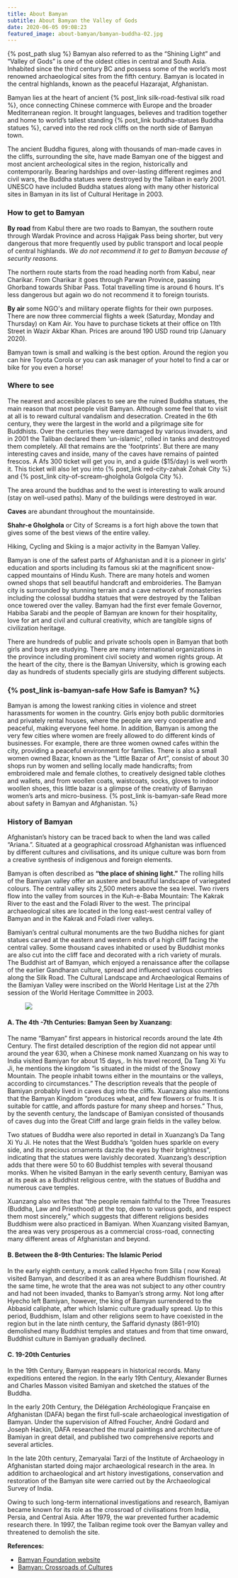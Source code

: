 ```yaml
---
title: About Bamyan
subtitle: About Bamyan the Valley of Gods
date: 2020-06-05 09:08:23
featured_image: about-bamyan/bamyan-buddha-02.jpg
---
```

{% post_path slug %}
Bamyan also referred to as the “Shining Light” and “Valley of Gods” is one of the oldest cities in central and South Asia. Inhabited since the third century BC and possess some of the world’s most renowned archaeological sites from the fifth century. Bamyan is located in the central highlands, known as the peaceful Hazarajat, Afghanistan.
<!-- more -->
Bamyan lies at the heart of ancient {% post_link silk-road-festival silk road %}, once connecting Chinese commerce with Europe and the broader Mediterranean region. It brought languages, believes and tradition together and home to world’s tallest standing {% post_link buddha-statues Buddha statues %}, carved into the red rock cliffs on the north side of Bamyan town.

<!-- <iframe class="alltrails" src="https://www.alltrails.com/widget/map/map-ab4c389--22?u=m" width="100%" height="400" frameborder="0" scrolling="no" marginheight="0" marginwidth="0" title="AllTrails: Trail Guides and Maps for Hiking, Camping, and Running"></iframe>

<iframe src="http://www.wandermap.net/en/route/3629887-kakrak-route/widget/?width=640&amp;distance_markers=1&amp;height=480&amp;unit=metric" width="100%" height="480" border="0" frameborder="0" marginheight="0" marginwidth="0" scrolling="no"></iframe> -->

<!--<iframe src="https://www.google.com/maps/embed?pb=!4v1591714392529!6m8!1m7!1snAfN6frvLn9crP_PU6DVrQ!2m2!1d40.75789725900285!2d-73.9855414150929!3f287.09623112903375!4f16.27338613040652!5f0.7820865974627469" width="100%" height="500" frameborder="0" style="border:0;" allowfullscreen="" aria-hidden="false" tabindex="0"></iframe>-->

The ancient Buddha figures, along with thousands of man-made caves in the cliffs, surrounding the site, have made Bamyan one of the biggest and most ancient archeological sites in the region, historically and contemporarily. Bearing hardships and over-lasting different regimes and civil wars, the Buddha statues were destroyed by the Taliban in early 2001. UNESCO have included Buddha statues along with many other historical sites in Bamyan in its list of Cultural Heritage in 2003.

### How to get to Bamyan

**By road** from Kabul there are two roads to Bamyan, the southern route through Wardak Province and across Hajigak Pass being shorter, but very dangerous that more frequently used by public transport and local people of central highlands. _We do not recommend it to get to Bamyan because of security reasons._

The northern route starts from the road heading north from Kabul, near Charikar. From Charikar it goes through Parwan Province, passing Ghorband towards Shibar Pass. Total travelling time is around 6 hours. It's less dangerous but again wo do not recommend it to foreign tourists.

**By air** some NGO's and military operate flights for their own purposes. There are now three commercial flights a week (Saturday, Monday and Thursday) on Kam Air. You have to purchase tickets at their office on 11th Street in Wazir Akbar Khan. Prices are around 190 USD round trip (January 2020).

Bamyan town is small and walking is the best option. Around the region you can hire Toyota Corola or you can ask manager of your hotel to find a car or bike for you even a horse!

### Where to see

The nearest and accesible places to see are the ruined Buddha statues, the main reason that most people visit Bamyan. Although some feel that to visit at all is to reward cultural vandalism and desecration. Created in the 6th century, they were the largest in the world and a pilgrimage site for Buddhists. Over the centuries they were damaged by various invaders, and in 2001 the Taliban declared them 'un-islamic', rolled in tanks and destroyed them completely. All that remains are the 'footprints'. But there are many interesting caves and inside, many of the caves have remains of painted frescos. A Afs 300 ticket will get you in, and a guide ($15/day) is well worth it. This ticket will also let you into {% post_link red-city-zahak Zohak City %} and {% post_link city-of-scream-gholghola Golgola City %}.

The area around the buddhas and to the west is interesting to walk around (stay on well-used paths). Many of the buildings were destroyed in war.

**Caves** are abundant throughout the mountainside.

**Shahr-e Gholghola** or City of Screams is a fort high above the town that gives some of the best views of the entire valley.

Hiking, Cycling and Skiing is a major activity in the Bamyan Valley.

Bamyan is one of the safest parts of Afghanistan and it is a pioneer in girls’ education and sports including its famous ski at the magnificent snow-capped mountains of Hindu Kush. There are many hotels and women owned shops that sell beautiful handcraft and embroideries. The Bamyan city is surrounded by stunning terrain and a cave network of monasteries including the colossal buddha statues that were destroyed by the Taliban once towered over the valley. Bamyan had the first ever female Governor, Habiba Sarabi and the people of Bamyan are known for their hospitality, love for art and civil and cultural creativity, which are tangible signs of civilization heritage.  

There are hundreds of public and private schools open in Bamyan that both girls and boys are studying. There are many international organizations in the province including prominent civil society and women rights group. At the heart of the city, there is the Bamyan University, which is growing each day as hundreds of students specially girls are studying different subjects.

### {% post_link is-bamyan-safe How Safe is Bamyan? %}

Bamyan is among the lowest ranking cities in violence and street harassments for women in the country. Girls enjoy both public dormitories and privately rental houses, where the people are very cooperative and peaceful, making everyone feel home. In addition, Bamyan is among the very few cities where women are freely allowed to do different kinds of businesses. For example, there are three women owned cafes within the city, providing a peaceful environment for families. There is also a small women owned Bazar, known as the “Little Bazar of Art”, consist of about 30 shops run by women and selling locally made handicrafts; from embroidered male and female clothes, to creatively designed table clothes and wallets, and from woollen coats, waistcoats, socks, gloves to indoor woollen shoes, this little bazar is a glimpse of the creativity of Bamyan women’s arts and micro-business. {% post_link is-bamyan-safe Read more about safety in Bamyan and Afghanistan. %}

### History of Bamyan

Afghanistan’s history can be traced back to when the land was called “Ariana.”. Situated at a geographical crossroad Afghanistan was influenced by different cultures and civilisations, and its unique culture was born from a creative synthesis of indigenous and foreign elements.

Bamyan is often described as **“the place of shining light.”** The rolling hills of the Bamiyan valley offer an austere and beautiful landscape of variegated colours. The central valley sits 2,500 meters above the sea level. Two rivers flow into the valley from sources in the Kuh-e-Baba Mountain: The Kakrak River to the east and the Foladi River to the west. The principal archaeological sites are located in the long east-west central valley of Bamyan and in the Kakrak and Foladi river valleys.

Bamiyan’s central cultural monuments are the two Buddha niches for giant statues carved at the eastern and western ends of a high cliff facing the central valley. Some thousand caves inhabited or used by Buddhist monks are also cut into the cliff face and decorated with a rich variety of murals. The Buddhist art of Bamyan, which enjoyed a renaissance after the collapse of the earlier Gandharan culture, spread and influenced various countries along the Silk Road. The Cultural Landscape and Archaeological Remains of the Bamiyan Valley were inscribed on the World Heritage List at the 27th session of the World Heritage Committee in 2003.

<figure><img src="/hexo/images/featured_tag.jpg" /></figure>

#### A. The 4th -7th Centuries: Bamyan Seen by Xuanzang:

The name “Bamyan” first appears in historical records around the late 4th Century. The first detailed description of the region did not appear until around the year 630, when a Chinese monk named Xuanzang on his way to India visited Bamiyan for about 15 days,. In his travel record, Da Tang Xi Yu Ji, he mentions the kingdom “is situated in the midst of the Snowy Mountain. The people inhabit towns either in the mountains or the valleys, according to circumstances.” The description reveals that the people of Bamiyan probably lived in caves dug into the cliffs. Xuanzang also mentions that the Bamyan Kingdom “produces wheat, and few flowers or fruits. It is suitable for cattle, and affords pasture for many sheep and horses.” Thus, by the seventh century, the landscape of Bamiyan consisted of thousands of caves dug into the Great Cliff and large grain fields in the valley below.

Two statues of Buddha were also reported in detail in Xuanzang’s Da Tang Xi Yu Ji. He notes that the West Buddha’s “golden hues sparkle on every side, and its precious ornaments dazzle the eyes by their brightness”, indicating that the statues were lavishly decorated.  Xuanzang’s description adds that there were 50 to 60 Buddhist temples with several thousand monks. When he visited Bamyan in the early seventh century, Bamiyan was at its peak as a Buddhist religious centre, with the statues of Buddha and numerous cave temples.

Xuanzang also writes that “the people remain faithful to the Three Treasures (Buddha, Law and Priesthood) at the top, down to various gods, and respect them most sincerely,” which suggests that different religions besides Buddhism were also practiced in Bamiyan. When Xuanzang visited Bamyan, the area was very prosperous as a commercial cross-road, connecting many different areas of Afghanistan and beyond.

#### B. Between the 8-9th Centuries: The Islamic Period

In the early eighth century, a monk called Hyecho from Silla ( now Korea) visited Bamyan, and described it as an area where Buddhism flourished. At the same time, he wrote that the area was not subject to any other country and had not been invaded, thanks to Bamyan’s strong army. Not long after Hyecho left Bamiyan, however, the king of Bamyan surrendered to the Abbasid caliphate, after which Islamic culture gradually spread.  Up to this period, Buddhism, Islam and other religions seem to have coexisted in the region but in the late ninth century, the Saffarid dynasty (861-910) demolished many Buddhist temples and statues and from that time onward, Buddhist culture in Bamiyan gradually declined.

#### C. 19-20th Centuries

In the 19th Century, Bamyan reappears in historical records. Many expeditions entered the region. In the early 19th Century, Alexander Burnes and Charles Masson visited Bamiyan and sketched the statues of the Buddha.

In the early 20th Century, the Délégation Archéologique Française en Afghanistan (DAFA) began the first full-scale archaeological investigation of Bamyan. Under the supervision of Alfred Foucher, André Godard and Joseph Hackin, DAFA researched the mural paintings and architecture of Bamiyan in great detail, and published two comprehensive reports and several articles.

In the late 20th century, Zemaryalai Tarzi of the Institute of Archaeology in Afghanistan started doing major archaeological research in the area. In addition to archaeological and art history investigations, conservation and restoration of the Bamyan site were carried out by the Archaeological Survey of India.

Owing to such long-term international investigations and research, Bamiyan became known for its role as the crossroad of civilisations from India, Persia, and Central Asia. After 1979, the war prevented further academic research there. In 1997, the Taliban regime took over the Bamyan valley and threatened to demolish the site.

**References:**

- [Bamyan Foundation website](http://bamyanfoundation.org/sister-cities-initiative)
- [Bamyan: Crossroads of Cultures](http://bamiyanculturalcentre.org/bamiyan-crossroads-of-cultures)
